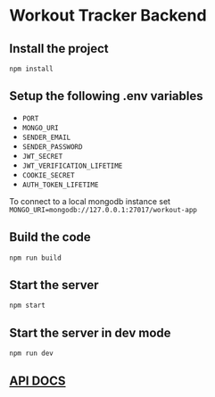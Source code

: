 # Workout Tracker Backend

## Install the project

`npm install`

## Setup the following .env variables

- `PORT`
- `MONGO_URI`
- `SENDER_EMAIL`
- `SENDER_PASSWORD`
- `JWT_SECRET`
- `JWT_VERIFICATION_LIFETIME`
- `COOKIE_SECRET`
- `AUTH_TOKEN_LIFETIME`

To connect to a local mongodb instance set `MONGO_URI=mongodb://127.0.0.1:27017/workout-app`

## Build the code

`npm run build`

## Start the server

`npm start`

## Start the server in dev mode

`npm run dev`

## [API DOCS](https://documenter.getpostman.com/view/15915035/2s93Jxt2Vv)
